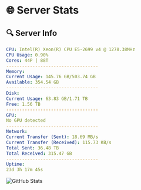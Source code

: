 # 🌐 Server Stats
## 🔍 Server Info
```yaml
CPU: Intel(R) Xeon(R) CPU E5-2699 v4 @ 1278.38MHz
CPU Usage: 0.90%
Cores: 44P | 88T
-----------------------------------
Memory:
Current Usage: 145.76 GB/503.74 GB
Available: 354.54 GB
-----------------------------------
Disk:
Current Usage: 63.83 GB/1.71 TB
Free: 1.56 TB
-----------------------------------
GPU:
No GPU detected
-----------------------------------
Network:
Current Transfer (Sent): 18.69 MB/s
Current Transfer (Received): 115.73 KB/s
Total Sent: 36.48 TB
Total Received: 315.47 GB
-----------------------------------
Uptime:
23d 3h 17m 45s
```
![GitHub Stats](https://img.shields.io/badge/Updated-2025-03-31_00:40:34-blue)